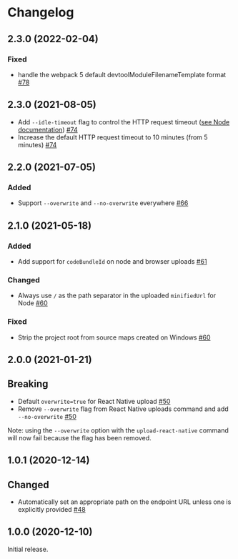 # Changelog

## 2.3.0 (2022-02-04)

### Fixed

- handle the webpack 5 default devtoolModuleFilenameTemplate format [#78](https://github.com/bugsnag/bugsnag-source-maps/pull/78)

## 2.3.0 (2021-08-05)

- Add `--idle-timeout` flag to control the HTTP request timeout ([see Node documentation](https://nodejs.org/api/http.html#http_request_settimeout_timeout_callback)) [#74](https://github.com/bugsnag/bugsnag-source-maps/pull/74)
- Increase the default HTTP request timeout to 10 minutes (from 5 minutes) [#74](https://github.com/bugsnag/bugsnag-source-maps/pull/74)

## 2.2.0 (2021-07-05)

### Added

- Support `--overwrite` and `--no-overwrite` everywhere [#66](https://github.com/bugsnag/bugsnag-source-maps/pull/66)

## 2.1.0 (2021-05-18)

### Added

- Add support for `codeBundleId` on node and browser uploads [#61](https://github.com/bugsnag/bugsnag-source-maps/pull/61)

### Changed

- Always use `/` as the path separator in the uploaded `minifiedUrl` for Node [#60](https://github.com/bugsnag/bugsnag-source-maps/pull/60)

### Fixed

- Strip the project root from source maps created on Windows [#60](https://github.com/bugsnag/bugsnag-source-maps/pull/60)

## 2.0.0 (2021-01-21)

## Breaking

- Default `overwrite=true` for React Native upload [#50](https://github.com/bugsnag/bugsnag-source-maps/pull/50)
- Remove `--overwrite` flag from React Native uploads command and add `--no-overwrite` [#50](https://github.com/bugsnag/bugsnag-source-maps/pull/50)

Note: using the `--overwrite` option with the `upload-react-native` command will now fail because the flag has been removed.

## 1.0.1 (2020-12-14)

## Changed

- Automatically set an appropriate path on the endpoint URL unless one is explicitly provided [#48](https://github.com/bugsnag/bugsnag-source-maps/pull/48)

## 1.0.0 (2020-12-10)

Initial release.
